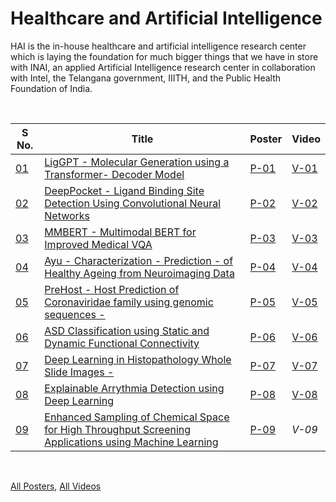# Healthcare and Artificial Intelligence

HAI is the in-house healthcare and artificial intelligence research center which is laying the foundation for much bigger things that we have in store with INAI, an applied Artificial Intelligence research center in collaboration with Intel, the Telangana government, IIITH, and the Public Health Foundation of India.

<br>

| S No. | Title                                                                                                       | Poster | Video  |
| ----- | ----------------------------------------------------------------------------------------------------------- | ------ | ------ |
| [01]  | [LigGPT - Molecular Generation using a Transformer- Decoder Model][01]                                      | [P-01] | [V-01] |
| [02]  | [DeepPocket - Ligand Binding Site Detection Using Convolutional Neural Networks][02]                        | [P-02] | [V-02] |
| [03]  | [MMBERT - Multimodal BERT for Improved Medical VQA][03]                                                     | [P-03] | [V-03] |
| [04]  | [Ayu - Characterization - Prediction - of Healthy Ageing from Neuroimaging Data][04]                        | [P-04] | [V-04] |
| [05]  | [PreHost - Host Prediction of Coronaviridae family using genomic sequences -][05]                           | [P-05] | [V-05] |
| [06]  | [ASD Classification using Static and Dynamic Functional Connectivity][06]                                   | [P-06] | [V-06] |
| [07]  | [Deep Learning in Histopathology Whole Slide Images -][07]                                                  | [P-07] | [V-07] |
| [08]  | [Explainable Arrythmia Detection using Deep Learning][08]                                                   | [P-08] | [V-08] |
| [09]  | [Enhanced Sampling of Chemical Space for High Throughput Screening Applications using Machine Learning][09] | [P-09] | *V-09* |

<br>

[All Posters](https://photos.app.goo.gl/jRBVuGtsUBrj5jUW9),
[All Videos](https://www.youtube.com/playlist?list=PLNEveYilIj1DViNx-S8Zs9AIein0uCWhK)


[01]: https://github.com/iiithf/rnd-showcase-2021/blob/main/HAI/01.%20LigGPT%20-%20Molecular%20Generation%20using%20a%20Transformer-%20Decoder%20Model.md
[02]: https://github.com/iiithf/rnd-showcase-2021/blob/main/HAI/02.%20DeepPocket%20-%20Ligand%20Binding%20Site%20Detection%20Using%20Convolutional%20Neural%20Networks.md
[03]: https://github.com/iiithf/rnd-showcase-2021/blob/main/HAI/03.%20MMBERT%20-%20Multimodal%20BERT%20for%20Improved%20Medical%20VQA.md
[04]: https://github.com/iiithf/rnd-showcase-2021/blob/main/HAI/04.%20Ayu%20-%20Characterization%20-%20Prediction%20-%20of%20Healthy%20Ageing%20from%20Neuroimaging%20Data.md
[05]: https://github.com/iiithf/rnd-showcase-2021/blob/main/HAI/05.%20PreHost%20-%20Host%20Prediction%20of%20Coronaviridae%20family%20using%20genomic%20sequences%20-.md
[06]: https://github.com/iiithf/rnd-showcase-2021/blob/main/HAI/06.%20ASD%20Classification%20using%20Static%20and%20Dynamic%20Functional%20Connectivity.md
[07]: https://github.com/iiithf/rnd-showcase-2021/blob/main/HAI/07.%20Deep%20Learning%20in%20Histopathology%20Whole%20Slide%20Images%20-.md
[08]: https://github.com/iiithf/rnd-showcase-2021/blob/main/HAI/08.%20Explainable%20Arrythmia%20Detection%20using%20Deep%20Learning.md
[09]: https://github.com/iiithf/rnd-showcase-2021/blob/main/HAI/09.%20Enhanced%20Sampling%20of%20Chemical%20Space%20for%20High%20Throughput%20Screening%20Applications%20using%20Machine%20Learning.md

[P-01]: 01.%20LigGPT%20-%20Molecular%20Generation%20using%20a%20Transformer-%20Decoder%20Model.pdf
[P-02]: 02.%20DeepPocket%20-%20Ligand%20Binding%20Site%20Detection%20Using%20Convolutional%20Neural%20Networks.pdf
[P-03]: 03.%20MMBERT%20-%20Multimodal%20BERT%20for%20Improved%20Medical%20VQA.pdf
[P-04]: 04.%20Ayu%20-%20Characterization%20-%20Prediction%20-%20of%20Healthy%20Ageing%20from%20Neuroimaging%20Data.pdf
[P-05]: 05.%20PreHost%20-%20Host%20Prediction%20of%20Coronaviridae%20family%20using%20genomic%20sequences%20-.pdf
[P-06]: 06.%20ASD%20Classification%20using%20Static%20and%20Dynamic%20Functional%20Connectivity.pdf
[P-07]: 07.%20Deep%20Learning%20in%20Histopathology%20Whole%20Slide%20Images%20-.pdf
[P-08]: 08.%20Explainable%20Arrythmia%20Detection%20using%20Deep%20Learning.pdf
[P-09]: 09.%20Enhanced%20Sampling%20of%20Chemical%20Space%20for%20High%20Throughput%20Screening%20Applications%20using%20Machine%20Learning.pdf

[V-01]: https://youtu.be/QzENb0b769I
[V-02]: https://youtu.be/d8fdCEcP240
[V-03]: https://youtu.be/rOblO6OqLA0
[V-04]: https://youtu.be/Pb7MU7o3URg
[V-05]: https://youtu.be/0FKBXvcK81s
[V-06]: https://youtu.be/fLOZFwAwCCI
[V-07]: https://youtu.be/OXG6JEjlcQQ
[V-08]: https://youtu.be/pnYMQ1ujdn8
